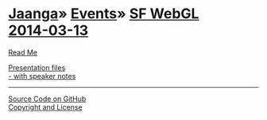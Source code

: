 [Jaanga](../../index.html )&raquo; [Events]( ../index.html )&raquo; [SF WebGL<br>2014-03-13]( ./index.html )
============================================================================================================

<p id=rm >
	<a href=JavaScript:displayPage("readme.md",rm); >Read Me</a>
</p>


<p id=uf >
	<a href=./r1/index.html >Presentation files<br> - with speaker notes</a>
</p>

<!--
<p id=hw >
	<a href=./hello-world/index.html>Hello World</a>
</p>

<p id=pv >
	<a href=./png-viewer/index.html >PNG Viewer</a>
</p>
-->

****

[Source Code on GitHub]( https://github.com/jaanga/events/tree/gh-pages/sf-webgl-2014-03-13 )  
[Copyright and License]( https://github.com/jaanga/jaanga.github.io/blob/master/jaanga-copyright-and-mit-license.md )